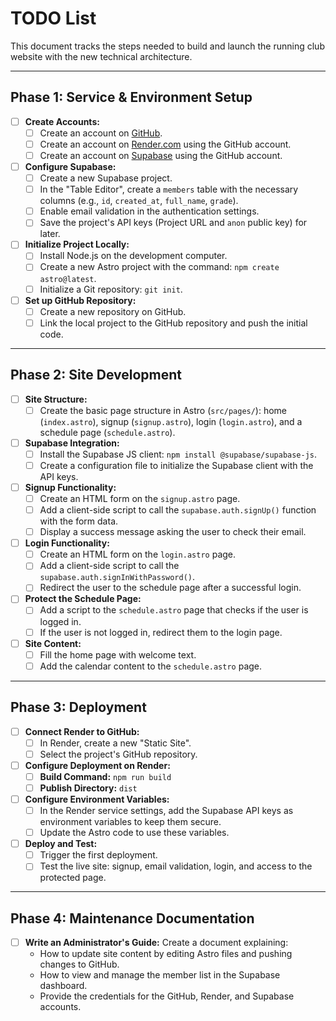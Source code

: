 # TODO List

This document tracks the steps needed to build and launch the running club website with the new technical architecture.

---

## Phase 1: Service & Environment Setup

*   [ ] **Create Accounts:**
    *   [ ] Create an account on [GitHub](https://github.com).
    *   [ ] Create an account on [Render.com](https://render.com/) using the GitHub account.
    *   [ ] Create an account on [Supabase](https://supabase.com/) using the GitHub account.
*   [ ] **Configure Supabase:**
    *   [ ] Create a new Supabase project.
    *   [ ] In the "Table Editor", create a `members` table with the necessary columns (e.g., `id`, `created_at`, `full_name`, `grade`).
    *   [ ] Enable email validation in the authentication settings.
    *   [ ] Save the project's API keys (Project URL and `anon` public key) for later.
*   [ ] **Initialize Project Locally:**
    *   [ ] Install Node.js on the development computer.
    *   [ ] Create a new Astro project with the command: `npm create astro@latest`.
    *   [ ] Initialize a Git repository: `git init`.
*   [ ] **Set up GitHub Repository:**
    *   [ ] Create a new repository on GitHub.
    *   [ ] Link the local project to the GitHub repository and push the initial code.

---

## Phase 2: Site Development

*   [ ] **Site Structure:**
    *   [ ] Create the basic page structure in Astro (`src/pages/`): home (`index.astro`), signup (`signup.astro`), login (`login.astro`), and a schedule page (`schedule.astro`).
*   [ ] **Supabase Integration:**
    *   [ ] Install the Supabase JS client: `npm install @supabase/supabase-js`.
    *   [ ] Create a configuration file to initialize the Supabase client with the API keys.
*   [ ] **Signup Functionality:**
    *   [ ] Create an HTML form on the `signup.astro` page.
    *   [ ] Add a client-side script to call the `supabase.auth.signUp()` function with the form data.
    *   [ ] Display a success message asking the user to check their email.
*   [ ] **Login Functionality:**
    *   [ ] Create an HTML form on the `login.astro` page.
    *   [ ] Add a client-side script to call the `supabase.auth.signInWithPassword()`.
    *   [ ] Redirect the user to the schedule page after a successful login.
*   [ ] **Protect the Schedule Page:**
    *   [ ] Add a script to the `schedule.astro` page that checks if the user is logged in.
    *   [ ] If the user is not logged in, redirect them to the login page.
*   [ ] **Site Content:**
    *   [ ] Fill the home page with welcome text.
    *   [ ] Add the calendar content to the `schedule.astro` page.

---

## Phase 3: Deployment

*   [ ] **Connect Render to GitHub:**
    *   [ ] In Render, create a new "Static Site".
    *   [ ] Select the project's GitHub repository.
*   [ ] **Configure Deployment on Render:**
    *   [ ] **Build Command:** `npm run build`
    *   [ ] **Publish Directory:** `dist`
*   [ ] **Configure Environment Variables:**
    *   [ ] In the Render service settings, add the Supabase API keys as environment variables to keep them secure.
    *   [ ] Update the Astro code to use these variables.
*   [ ] **Deploy and Test:**
    *   [ ] Trigger the first deployment.
    *   [ ] Test the live site: signup, email validation, login, and access to the protected page.

---

## Phase 4: Maintenance Documentation

*   [ ] **Write an Administrator's Guide:** Create a document explaining:
    *   How to update site content by editing Astro files and pushing changes to GitHub.
    *   How to view and manage the member list in the Supabase dashboard.
    *   Provide the credentials for the GitHub, Render, and Supabase accounts.
